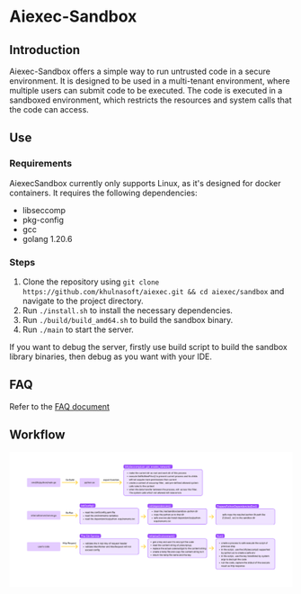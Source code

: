 # Aiexec-Sandbox
## Introduction
Aiexec-Sandbox offers a simple way to run untrusted code in a secure environment. It is designed to be used in a multi-tenant environment, where multiple users can submit code to be executed. The code is executed in a sandboxed environment, which restricts the resources and system calls that the code can access.

## Use
### Requirements
AiexecSandbox currently only supports Linux, as it's designed for docker containers. It requires the following dependencies:
- libseccomp
- pkg-config
- gcc
- golang 1.20.6

### Steps
1. Clone the repository using `git clone https://github.com/khulnasoft/aiexec.git && cd aiexec/sandbox` and navigate to the project directory.
2. Run `./install.sh` to install the necessary dependencies.
3. Run `./build/build_amd64.sh` to build the sandbox binary.
4. Run `./main` to start the server.

If you want to debug the server, firstly use build script to build the sandbox library binaries, then debug as you want with your IDE.


## FAQ

Refer to the [FAQ document](FAQ.md)


## Workflow
![workflow](workflow.png)